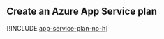 ## Create an Azure App Service plan

[!INCLUDE [app-service-plan-no-h](app-service-web-create-app-service-plan-linux-no-h.md)]

